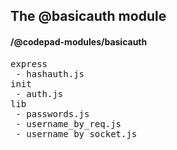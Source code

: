 ## The @basicauth module
#### /@codepad-modules/basicauth
<pre>
express
 - hashauth.js
init
 - auth.js
lib
 - passwords.js
 - username_by_req.js
 - username_by_socket.js
</pre>

